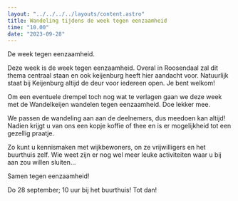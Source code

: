 ```yaml
---
layout: "../../../../layouts/content.astro"
title: Wandeling tijdens de week tegen eenzaamheid
time: "10.00"
date: "2023-09-28"
---
```


De week tegen eenzaamheid.

Deze week is de week tegen eenzaamheid. Overal in Roosendaal zal dit thema centraal staan en ook 
keijenburg heeft hier aandacht voor.
Natuurlijk staat bij Keijenburg altijd de deur voor iedereen open. Je bent welkom!

Om een eventuele drempel toch nog wat te verlagen gaan we deze week met de 
Wandelkeijen wandelen tegen eenzaamheid.
Doe lekker mee.

We passen de wandeling aan aan de deelnemers, dus meedoen kan altijd! 
Nadien krijgt u van ons een kopje koffie of thee en is er mogelijkheid tot een gezellig praatje.

Zo kunt u kennismaken met wijkbewoners, on ze vrijwilligers en het buurthuis zelf.
Wie weet zijn er nog wel meer leuke activiteiten waar u bij aan zou willen sluiten...

Samen tegen eenzaamheid!

Do 28 september; 10 uur bij het buurthuis!
Tot dan!
